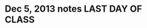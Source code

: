 Dec 5, 2013 notes LAST DAY OF CLASS
========================================================










